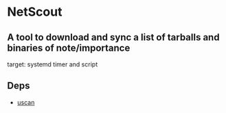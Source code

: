 # NetScout

## A tool to download and sync a list of tarballs and binaries of note/importance

target: systemd timer and script


## Deps 

 - [uscan](apt://devscripts/)

